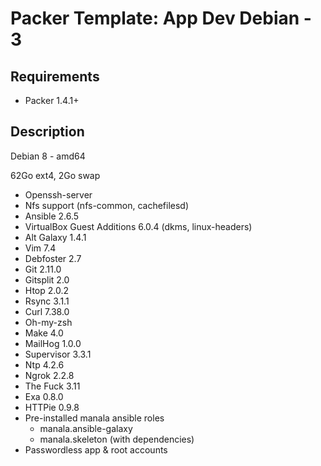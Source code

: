 # Packer Template: App Dev Debian - 3

## Requirements

* Packer 1.4.1+

## Description

Debian 8 - amd64

62Go ext4, 2Go swap

* Openssh-server
* Nfs support (nfs-common, cachefilesd)
* Ansible 2.6.5
* VirtualBox Guest Additions 6.0.4 (dkms, linux-headers)
* Alt Galaxy 1.4.1
* Vim 7.4
* Debfoster 2.7
* Git 2.11.0
* Gitsplit 2.0
* Htop 2.0.2
* Rsync 3.1.1
* Curl 7.38.0
* Oh-my-zsh
* Make 4.0
* MailHog 1.0.0
* Supervisor 3.3.1
* Ntp 4.2.6
* Ngrok 2.2.8
* The Fuck 3.11
* Exa 0.8.0
* HTTPie 0.9.8
* Pre-installed manala ansible roles
  * manala.ansible-galaxy
  * manala.skeleton (with dependencies)
* Passwordless app & root accounts
